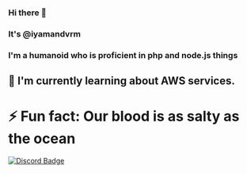 ### Hi there 👋
### It's @iyamandvrm
### I'm a humanoid who is proficient in php and node.js things


## 🌱 I'm currently learning about AWS services.

# ⚡ Fun fact: Our blood is as salty as the ocean

[![Discord Badge](https://img.shields.io/badge/Discord%20-7289DA.svg?&amp;style=for-the-badge&amp;logo=discord&amp;logoColor=white)](discord.com/u/852796300813533184)

<!-- stat thingh
<h3>Github Stat</h3>
   <a href="https://github.com/BetaWile" target="_blank">
      <img src="https://github-readme-stats.vercel.app/api/?username=iyamandvrm&show_icons=true&title_color=fff&icon_color=79ff97&text_color=9f9f9f&bg_color=151515">
   </a>
</div>
-->
